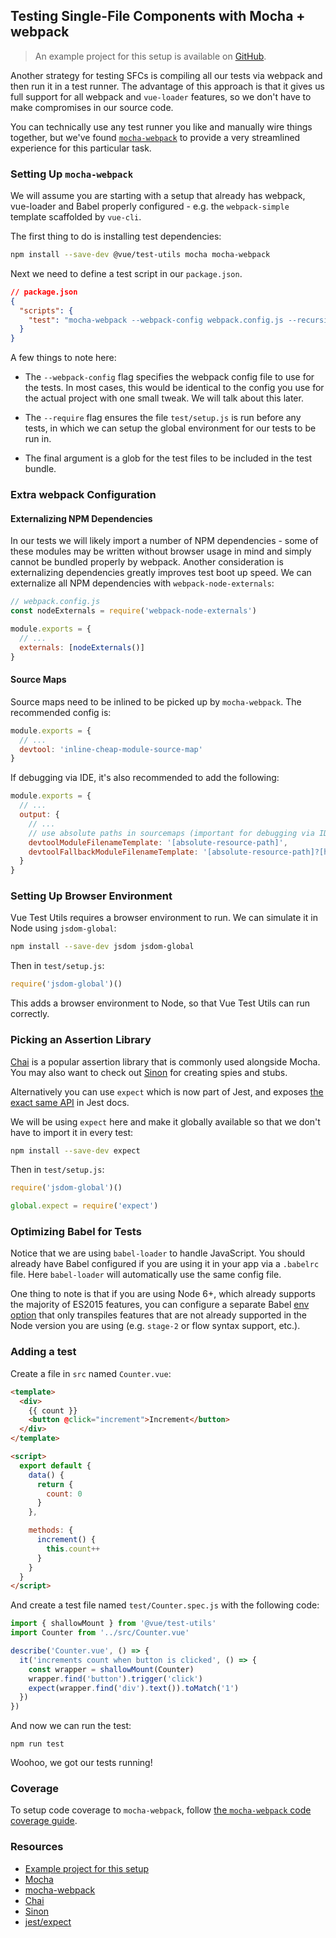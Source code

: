 ## Testing Single-File Components with Mocha + webpack

> An example project for this setup is available on [GitHub](https://github.com/vuejs/vue-test-utils-mocha-webpack-example).

Another strategy for testing SFCs is compiling all our tests via webpack and then run it in a test runner. The advantage of this approach is that it gives us full support for all webpack and `vue-loader` features, so we don't have to make compromises in our source code.

You can technically use any test runner you like and manually wire things together, but we've found [`mocha-webpack`](https://github.com/zinserjan/mocha-webpack) to provide a very streamlined experience for this particular task.

### Setting Up `mocha-webpack`

We will assume you are starting with a setup that already has webpack, vue-loader and Babel properly configured - e.g. the `webpack-simple` template scaffolded by `vue-cli`.

The first thing to do is installing test dependencies:

```bash
npm install --save-dev @vue/test-utils mocha mocha-webpack
```

Next we need to define a test script in our `package.json`.

```json
// package.json
{
  "scripts": {
    "test": "mocha-webpack --webpack-config webpack.config.js --recursive --require test/setup.js test/"
  }
}
```

A few things to note here:

- The `--webpack-config` flag specifies the webpack config file to use for the tests. In most cases, this would be identical to the config you use for the actual project with one small tweak. We will talk about this later.

- The `--require` flag ensures the file `test/setup.js` is run before any tests, in which we can setup the global environment for our tests to be run in.

- The final argument is a glob for the test files to be included in the test bundle.

### Extra webpack Configuration

#### Externalizing NPM Dependencies

In our tests we will likely import a number of NPM dependencies - some of these modules may be written without browser usage in mind and simply cannot be bundled properly by webpack. Another consideration is externalizing dependencies greatly improves test boot up speed. We can externalize all NPM dependencies with `webpack-node-externals`:

```js
// webpack.config.js
const nodeExternals = require('webpack-node-externals')

module.exports = {
  // ...
  externals: [nodeExternals()]
}
```

#### Source Maps

Source maps need to be inlined to be picked up by `mocha-webpack`. The recommended config is:

```js
module.exports = {
  // ...
  devtool: 'inline-cheap-module-source-map'
}
```

If debugging via IDE, it's also recommended to add the following:

```js
module.exports = {
  // ...
  output: {
    // ...
    // use absolute paths in sourcemaps (important for debugging via IDE)
    devtoolModuleFilenameTemplate: '[absolute-resource-path]',
    devtoolFallbackModuleFilenameTemplate: '[absolute-resource-path]?[hash]'
  }
}
```

### Setting Up Browser Environment

Vue Test Utils requires a browser environment to run. We can simulate it in Node using `jsdom-global`:

```bash
npm install --save-dev jsdom jsdom-global
```

Then in `test/setup.js`:

```js
require('jsdom-global')()
```

This adds a browser environment to Node, so that Vue Test Utils can run correctly.

### Picking an Assertion Library

[Chai](http://chaijs.com/) is a popular assertion library that is commonly used alongside Mocha. You may also want to check out [Sinon](http://sinonjs.org/) for creating spies and stubs.

Alternatively you can use `expect` which is now part of Jest, and exposes [the exact same API](https://jestjs.io/docs/en/expect#content) in Jest docs.

We will be using `expect` here and make it globally available so that we don't have to import it in every test:

```bash
npm install --save-dev expect
```

Then in `test/setup.js`:

```js
require('jsdom-global')()

global.expect = require('expect')
```

### Optimizing Babel for Tests

Notice that we are using `babel-loader` to handle JavaScript. You should already have Babel configured if you are using it in your app via a `.babelrc` file. Here `babel-loader` will automatically use the same config file.

One thing to note is that if you are using Node 6+, which already supports the majority of ES2015 features, you can configure a separate Babel [env option](https://babeljs.io/docs/usage/babelrc/#env-option) that only transpiles features that are not already supported in the Node version you are using (e.g. `stage-2` or flow syntax support, etc.).

### Adding a test

Create a file in `src` named `Counter.vue`:

```html
<template>
  <div>
    {{ count }}
    <button @click="increment">Increment</button>
  </div>
</template>

<script>
  export default {
    data() {
      return {
        count: 0
      }
    },

    methods: {
      increment() {
        this.count++
      }
    }
  }
</script>
```

And create a test file named `test/Counter.spec.js` with the following code:

```js
import { shallowMount } from '@vue/test-utils'
import Counter from '../src/Counter.vue'

describe('Counter.vue', () => {
  it('increments count when button is clicked', () => {
    const wrapper = shallowMount(Counter)
    wrapper.find('button').trigger('click')
    expect(wrapper.find('div').text()).toMatch('1')
  })
})
```

And now we can run the test:

```
npm run test
```

Woohoo, we got our tests running!

### Coverage

To setup code coverage to `mocha-webpack`, follow [the `mocha-webpack` code coverage guide](https://github.com/zinserjan/mocha-webpack/blob/master/docs/guides/code-coverage.md).

### Resources

- [Example project for this setup](https://github.com/vuejs/vue-test-utils-mocha-webpack-example)
- [Mocha](https://mochajs.org/)
- [mocha-webpack](http://zinserjan.github.io/mocha-webpack/)
- [Chai](http://chaijs.com/)
- [Sinon](http://sinonjs.org/)
- [jest/expect](https://jestjs.io/docs/en/expect#content)
